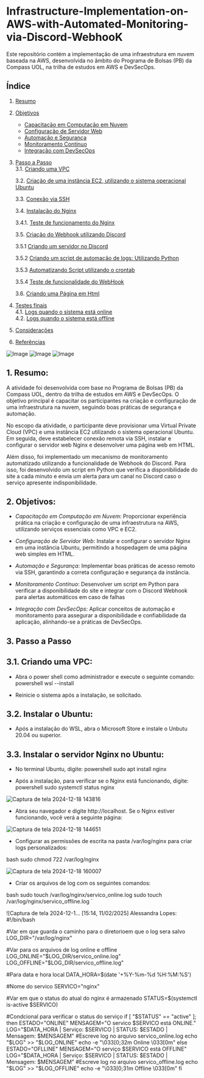 # Infrastructure-Implementation-on-AWS-with-Automated-Monitoring-via-Discord-WebhooK
Este repositório contém a implementação de uma infraestrutura em nuvem baseada na AWS, desenvolvida no âmbito do Programa de Bolsas (PB) da Compass UOL, na trilha de estudos em AWS e DevSecOps.

## Índice

1. [Resumo](#Resumo)  

2. [Objetivos](#objetivos)  
   - [Capacitação em Computação em Nuvem](#Capacitação-em-Computação-em-Nuvem)  
   - [Configuração de Servidor Web](#Confifguração-de-Servidor-Web)  
   - [Automação e Segurança](#Automação-e-Segurança)  
   - [Monitoramento Contínuo](#Monitoramento-Contínuo)  
   - [Integração com DevSecOps](#Integração-com-DevSecOps)  

3. [Passo a Passo](#passo-a-passo)  
   3.1. [Criando uma VPC](#Criando-uma-VPC)
   
   3.2. [Criação de uma instância EC2, utilizando o sistema operacional Ubuntu](#Criação-de-uma-instânia-EC2,-utilizando-o-sistema-operacional-Ubuntu)
   
   3.3. [Conexão via SSH](#Conexão-via-SSH)
   
   3.4. [Instalação do Nginx](#Instalação=do-Nginx)
   
      3.4.1. [Teste de funcionamento do Nginx](#Teste-de-funcionamento-do-Nginx)
   
   3.5. [Criação do Webhook utilizando Discord](#Criação-do-Webhook-utilizando-Discord)
   
      3.5.1 [Criando um servidor no Discord](#Criando-um-servidor-no-Discord)
   
      3.5.2 [Criando um script de automação de logs: Utilizando Python](#Criando-um-script-de-automação-de-logs:-Utilizando-Python)
   
      3.5.3 [Automatizando Script utilizando o crontab](#Automatizando-Script-utilizando-o-crontab)
   
      3.5.4 [Teste de funcionalidade do WebHook](#Teste-de-funcionalidade-do-WebHook)
   
   3.6. [Criando uma Página em Html](#Criando-uma-Página-em-Html)    
      
5. [Testes finais](#Testes-finais)  
   4.1. [Logs quando o sistema está online](#logs-quando-o-sistema-está-online)  
   4.2. [Logs quando o sistema está offline](#logs-quando-o-sistema-está-offline)

7. [Considerações](#Considerações)

8.  [Referências](#Referências)  

  ![Image](https://github.com/user-attachments/assets/f9302819-925f-49ad-b365-fdd0a53c44a5)
   ![Image](https://github.com/user-attachments/assets/1ad85820-c05c-4810-a736-a11bb6258527)
    ![Image](https://github.com/user-attachments/assets/6f75fa6b-ae50-47df-90c7-533edf5030d9)



  


   
   


## 1. Resumo:
A atividade foi desenvolvida com base no Programa de Bolsas (PB) da Compass UOL, dentro da trilha de estudos em AWS e DevSecOps. O objetivo principal é capacitar os participantes na criação e configuração de uma infraestrutura na nuvem, seguindo boas práticas de segurança e automação.  

No escopo da atividade, o participante deve provisionar uma Virtual Private Cloud (VPC) e uma instância EC2 utilizando o sistema operacional Ubuntu. Em seguida, deve estabelecer conexão remota via SSH, instalar e configurar o servidor web Nginx e desenvolver uma página web em HTML.  

Além disso, foi implementado um mecanismo de monitoramento automatizado utilizando a funcionalidade de Webhook do Discord. Para isso, foi desenvolvido um script em Python que verifica a disponibilidade do site a cada minuto e envia um alerta para um canal no Discord caso o serviço apresente indisponibilidade.

## 2. Objetivos:
- _Capacitação em Computação em Nuvem_: Proporcionar experiência prática na criação e configuração de uma infraestrutura na AWS, utilizando serviços essenciais como VPC e EC2.

- _Configuração de Servidor Web_: Instalar e configurar o servidor Nginx em uma instância Ubuntu, permitindo a hospedagem de uma página web simples em HTML.

- _Automação e Segurança_: Implementar boas práticas de acesso remoto via SSH, garantindo a correta configuração e segurança da instância.
    
- _Monitoramento Contínuo_: Desenvolver um script em Python para verificar a disponibilidade do site e integrar com o Discord Webhook para alertas automáticos em caso de falhas

- _Integração com DevSecOps_: Aplicar conceitos de automação e monitoramento para assegurar a disponibilidade e confiabilidade da aplicação, alinhando-se a práticas de DevSecOps.

## 3. Passo a Passo

## 3.1. Criando uma VPC:
- Abra o power shell como administrador e execute o seguinte comando:
powershell
wsl --install

- Reinicie o sistema após a instalação, se solicitado.

## 3.2. Instalar o Ubuntu:
- Após a instalação do WSL, abra o Microsoft Store e instale o Unbutu 20.04 ou superior.

## 3.3. Instalar o servidor Nginx no Ubuntu:
- No terminal Ubuntu, digite:
powershell
sudo apt install nginx

- Após a instalação, para verificar se o Nginx está funcionando, digite:
powershell
sudo systemctl status nginx


![Captura de tela 2024-12-18 143816](https://github.com/user-attachments/assets/1de157ca-347f-482b-8f30-2da8349a845d)


- Abra seu navegador e digite http://localhost. Se o Nginx estiver funcionando, você verá a seguinte página:
  
  
![Captura de tela 2024-12-18 144651](https://github.com/user-attachments/assets/ac160411-fce7-4d5c-acde-a6e84f760cb4)


- Configurar as permissões de escrita na pasta /var/log/nginx para criar logs personalizados:

bash
sudo chmod 722 /var/log/nginx


![Captura de tela 2024-12-18 160007](![Image](https://github.com/user-attachments/assets/dd4300a1-c127-434c-bc75-e110914a3e64))

- Criar os arquivos de log com os seguintes comandos:
  
bash
sudo touch /var/log/nginx/servico_online.log
sudo touch /var/log/nginx/servico_offline.log
`

![Captura de tela 2024-12-1…
[15:14, 11/02/2025] Alessandra Lopes: #!/bin/bash

#Var em que guarda o caminho para o diretorioem que o log sera salvo
LOG_DIR="/var/log/nginx"

#Var para os arquivos de log online e offline
LOG_ONLINE="$LOG_DIR/servico_online.log"
LOG_OFFLINE="$LOG_DIR/servico_offline.log"

#Para data e hora local
DATA_HORA=$(date '+%Y-%m-%d %H:%M:%S')

#Nome do servico
SERVICO="nginx"

#Var em que o status do atual do nginx é armazenado
STATUS=$(systemctl is-active $SERVICO)

#Condcional para verificar o status do serviço
if [ "$STATUS" == "active" ]; then
        ESTADO="ONLINE"
        MENSAGEM="O servico $SERVICO está ONLINE."
        LOG="$DATA_HORA | Serviço: $SERVICO | STATUS: $ESTADO | Mensagem: $MENSAGEM"
        #Escreve log no arquivo servico_online.log
        echo "$LOG" >> "$LOG_ONLINE"
        echo -e "\033[0;32m Online \033[0m"
else
        ESTADO="OFLLINE"
        MENSAGEM="O serviço $SERVICO está OFFLINE"
        LOG="$DATA_HORA | Serviço: $SERVICO | STATUS: $ESTADO | Mensagem: $MENSAGEM"
        #Escreve log no arquivo servico_offline.log
        echo "$LOG" >> "$LOG_OFFLINE"
        echo -e "\033[0;31m Offline \033[0m"
fi
